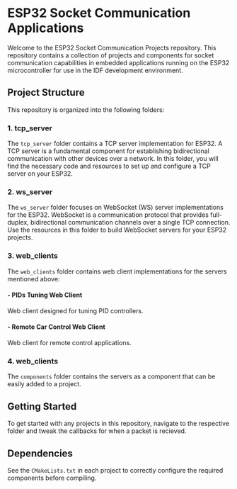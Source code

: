 # ESP32 Socket Communication Applications

Welcome to the ESP32 Socket Communication Projects repository. This repository contains a collection of projects and components for socket communication capabilities in embedded applications running on the ESP32 microcontroller for use in the IDF development environment.

## Project Structure

This repository is organized into the following folders:

### 1. tcp_server

The `tcp_server` folder contains a TCP server implementation for ESP32. A TCP server is a fundamental component for establishing bidirectional communication with other devices over a network. In this folder, you will find the necessary code and resources to set up and configure a TCP server on your ESP32.

### 2. ws_server

The `ws_server` folder focuses on WebSocket (WS) server implementations for the ESP32. WebSocket is a communication protocol that provides full-duplex, bidirectional communication channels over a single TCP connection. Use the resources in this folder to build WebSocket servers for your ESP32 projects.

### 3. web_clients

The `web_clients` folder contains web client implementations for the servers mentioned above:

#### - PIDs Tuning Web Client

Web client designed for tuning PID controllers. 

#### - Remote Car Control Web Client

Web client for remote control applications.

### 4. web_clients

The `components` folder contains the servers as a component that can be easily added to a project. 

## Getting Started

To get started with any projects in this repository, navigate to the respective folder and tweak the callbacks for when a packet is recieved.  

## Dependencies
See the `CMakeLists.txt` in each project to correctly configure the required components before compiling. 
